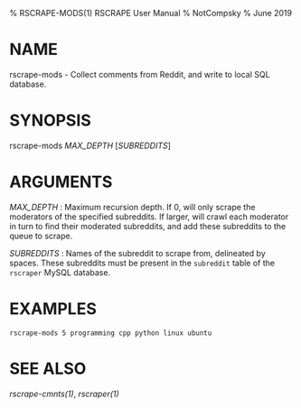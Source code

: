 % RSCRAPE-MODS(1) RSCRAPE User Manual
% NotCompsky
% June 2019

# NAME

rscrape-mods - Collect comments from Reddit, and write to local SQL database.

# SYNOPSIS
rscrape-mods *MAX_DEPTH* [*SUBREDDITS*]

# ARGUMENTS

*MAX_DEPTH*
:   Maximum recursion depth. If 0, will only scrape the moderators of the specified subreddits. If larger, will crawl each moderator in turn to find their moderated subreddits, and add these subreddits to the queue to scrape.

*SUBREDDITS*
:   Names of the subreddit to scrape from, delineated by spaces.
    These subreddits must be present in the `subreddit` table of the `rscraper` MySQL database.

# EXAMPLES
    rscrape-mods 5 programming cpp python linux ubuntu

# SEE ALSO

*rscrape-cmnts(1)*, *rscraper(1)*
